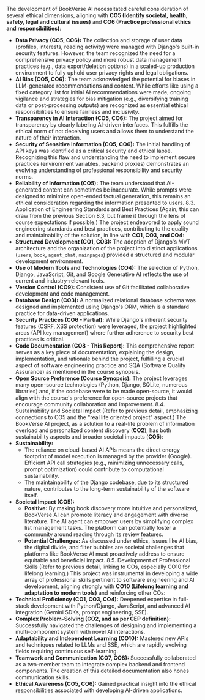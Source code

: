 The development of BookVerse AI necessitated careful consideration of several ethical dimensions, aligning with **CO5 (Identify societal, health, safety, legal and cultural issues)** and **CO6 (Practice professional ethics and responsibilities)**:
*   **Data Privacy (CO5, CO6):** The collection and storage of user data (profiles, interests, reading activity) were managed with Django's built-in security features. However, the team recognized the need for a comprehensive privacy policy and more robust data management practices (e.g., data export/deletion options) in a scaled-up production environment to fully uphold user privacy rights and legal obligations.
*   **AI Bias (CO5, CO6):** The team acknowledged the potential for biases in LLM-generated recommendations and content. While efforts like using a fixed category list for initial AI recommendations were made, ongoing vigilance and strategies for bias mitigation (e.g., diversifying training data or post-processing outputs) are recognized as essential ethical responsibilities to ensure fairness and inclusivity.
*   **Transparency in AI Interaction (CO5, CO6):** The project aimed for transparency by clearly labeling AI-driven interfaces. This fulfills the ethical norm of not deceiving users and allows them to understand the nature of their interaction.
*   **Security of Sensitive Information (CO5, CO6):** The initial handling of API keys was identified as a critical security and ethical lapse. Recognizing this flaw and understanding the need to implement secure practices (environment variables, backend proxies) demonstrates an evolving understanding of professional responsibility and security norms.
*   **Reliability of Information (CO5):** The team understood that AI-generated content can sometimes be inaccurate. While prompts were designed to minimize open-ended factual generation, this remains an ethical consideration regarding the information presented to users.
8.3. Application of Engineering Standards and Best Practices (Again, this can draw from the previous Section 8.3, but frame it through the lens of course expectations if possible.)
The project endeavored to apply sound engineering standards and best practices, contributing to the quality and maintainability of the solution, in line with **CO1, CO3, and CO4**:
*   **Structured Development (CO1, CO3):** The adoption of Django's MVT architecture and the organization of the project into distinct applications (`users`, `book`, `agent_chat`, `mainpages`) provided a structured and modular development environment.
*   **Use of Modern Tools and Technologies (CO4):** The selection of Python, Django, JavaScript, Git, and Google Generative AI reflects the use of current and industry-relevant tools.
*   **Version Control (CO9):** Consistent use of Git facilitated collaborative development and code management.
*   **Database Design (CO3):** A normalized relational database schema was designed and implemented using Django's ORM, which is a standard practice for data-driven applications.
*   **Security Practices (CO6 - Partial):** While Django's inherent security features (CSRF, XSS protection) were leveraged, the project highlighted areas (API key management) where further adherence to security best practices is critical.
*   **Code Documentation (CO8 - This Report):** This comprehensive report serves as a key piece of documentation, explaining the design, implementation, and rationale behind the project, fulfilling a crucial aspect of software engineering practice and SQA (Software Quality Assurance) as mentioned in the course synopsis.
*   **Open Source Preference (Course Synopsis):** The project leverages many open-source technologies (Python, Django, SQLite, numerous libraries) and, if the codebase were to be made open-source, it would align with the course's preference for open-source projects that encourage community collaboration and improvement.
8.4. Sustainability and Societal Impact (Refer to previous detail, emphasizing connections to CO5 and the "real life oriented project" aspect.)
The BookVerse AI project, as a solution to a real-life problem of information overload and personalized content discovery (**CO2**), has both sustainability aspects and broader societal impacts (**CO5**):
*   **Sustainability:**
    *   The reliance on cloud-based AI APIs means the direct energy footprint of model execution is managed by the provider (Google). Efficient API call strategies (e.g., minimizing unnecessary calls, prompt optimization) could contribute to computational sustainability.
    *   The maintainability of the Django codebase, due to its structured nature, contributes to the long-term sustainability of the software itself.
*   **Societal Impact (CO5):**
    *   **Positive:** By making book discovery more intuitive and personalized, BookVerse AI can promote literacy and engagement with diverse literature. The AI agent can empower users by simplifying complex list management tasks. The platform can potentially foster a community around reading through its review features.
    *   **Potential Challenges:** As discussed under ethics, issues like AI bias, the digital divide, and filter bubbles are societal challenges that platforms like BookVerse AI must proactively address to ensure equitable and beneficial impact.
8.5. Development of Professional Skills (Refer to previous detail, linking to COs, especially CO10 for lifelong learning.)
This project was instrumental in developing a wide array of professional skills pertinent to software engineering and AI development, aligning strongly with **CO10 (Lifelong learning and adaptation to modern tools)** and reinforcing other COs:
*   **Technical Proficiency (CO1, CO3, CO4):** Deepened expertise in full-stack development with Python/Django, JavaScript, and advanced AI integration (Gemini SDKs, prompt engineering, SSE).
*   **Complex Problem-Solving (CO2, and as per CEP definition):** Successfully navigated the challenges of designing and implementing a multi-component system with novel AI interactions.
*   **Adaptability and Independent Learning (CO10):** Mastered new APIs and techniques related to LLMs and SSE, which are rapidly evolving fields requiring continuous self-learning.
*   **Teamwork and Communication (CO7, CO8):** Successfully collaborated as a two-member team to integrate complex backend and frontend components. The creation of this detailed documentation also hones communication skills.
*   **Ethical Awareness (CO5, CO6):** Gained practical insight into the ethical responsibilities associated with developing AI-driven applications.
